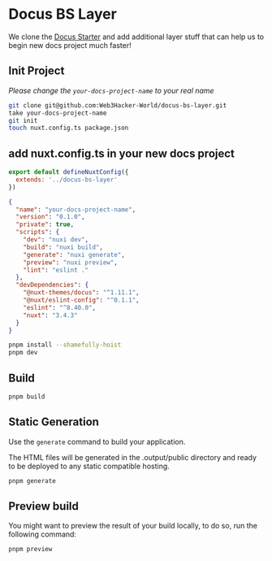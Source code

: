 # Docus BS Layer

We clone the [Docus Starter](https://github.com/nuxt-themes/docus-docs-starter) and add additional layer stuff that can help us to begin new docs project much faster!

## Init Project

*Please change the `your-docs-project-name` to your real name*

```bash
git clone git@github.com:Web3Hacker-World/docus-bs-layer.git
take your-docs-project-name
git init
touch nuxt.config.ts package.json
```

## add nuxt.config.ts in your new docs project
```js [nuxt.config.ts]
export default defineNuxtConfig({
  extends: '../docus-bs-layer'
})
```

```json [package.json]
{
  "name": "your-docs-project-name",
  "version": "0.1.0",
  "private": true,
  "scripts": {
    "dev": "nuxi dev",
    "build": "nuxi build",
    "generate": "nuxi generate",
    "preview": "nuxi preview",
    "lint": "eslint ."
  },
  "devDependencies": {
    "@nuxt-themes/docus": "^1.11.1",
    "@nuxt/eslint-config": "^0.1.1",
    "eslint": "^8.40.0",
    "nuxt": "3.4.3"
  }
}
```

```bash
pnpm install --shamefully-hoist
pnpm dev
```

## Build

```bash
pnpm build
```

## Static Generation

Use the `generate` command to build your application.

The HTML files will be generated in the .output/public directory and ready to be deployed to any static compatible hosting.

```bash
pnpm generate
```

## Preview build

You might want to preview the result of your build locally, to do so, run the following command:

```bash
pnpm preview
```